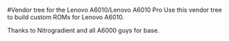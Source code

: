 #Vendor tree for the Lenovo A6010/Lenovo A6010 Pro
Use this vendor tree to build custom ROMs for Lenovo A6010.

Thanks to Nitrogradient and all A6000 guys for base.
